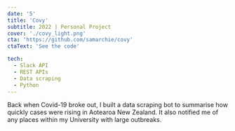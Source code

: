 ```yaml
---
date: '5'
title: 'Covy'
subtitle: 2022 | Personal Project
cover: './covy_light.png'
cta: 'https://github.com/samarchie/covy'
ctaText: 'See the code'

tech:
  - Slack API
  - REST APIs
  - Data scraping
  - Python
---
```


Back when Covid-19 broke out, I built a data scraping bot to summarise how quickly cases were rising in Aotearoa New Zealand. It also notified me of any places within my University with large outbreaks.
